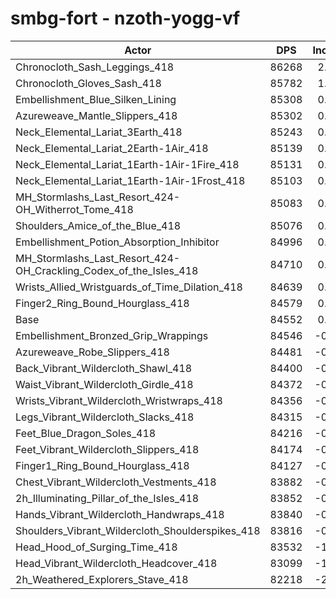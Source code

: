 # smbg-fort - nzoth-yogg-vf
| Actor | DPS | Increase |
|---|:---:|:---:|
|Chronocloth_Sash_Leggings_418|86268|2.03%|
|Chronocloth_Gloves_Sash_418|85782|1.45%|
|Embellishment_Blue_Silken_Lining|85308|0.89%|
|Azureweave_Mantle_Slippers_418|85302|0.89%|
|Neck_Elemental_Lariat_3Earth_418|85243|0.82%|
|Neck_Elemental_Lariat_2Earth-1Air_418|85139|0.69%|
|Neck_Elemental_Lariat_1Earth-1Air-1Fire_418|85131|0.68%|
|Neck_Elemental_Lariat_1Earth-1Air-1Frost_418|85103|0.65%|
|MH_Stormlashs_Last_Resort_424-OH_Witherrot_Tome_418|85083|0.63%|
|Shoulders_Amice_of_the_Blue_418|85076|0.62%|
|Embellishment_Potion_Absorption_Inhibitor|84996|0.53%|
|MH_Stormlashs_Last_Resort_424-OH_Crackling_Codex_of_the_Isles_418|84710|0.19%|
|Wrists_Allied_Wristguards_of_Time_Dilation_418|84639|0.10%|
|Finger2_Ring_Bound_Hourglass_418|84579|0.03%|
|Base|84552|0.00%|
|Embellishment_Bronzed_Grip_Wrappings|84546|-0.01%|
|Azureweave_Robe_Slippers_418|84481|-0.08%|
|Back_Vibrant_Wildercloth_Shawl_418|84400|-0.18%|
|Waist_Vibrant_Wildercloth_Girdle_418|84372|-0.21%|
|Wrists_Vibrant_Wildercloth_Wristwraps_418|84356|-0.23%|
|Legs_Vibrant_Wildercloth_Slacks_418|84315|-0.28%|
|Feet_Blue_Dragon_Soles_418|84216|-0.40%|
|Feet_Vibrant_Wildercloth_Slippers_418|84174|-0.45%|
|Finger1_Ring_Bound_Hourglass_418|84127|-0.50%|
|Chest_Vibrant_Wildercloth_Vestments_418|83882|-0.79%|
|2h_Illuminating_Pillar_of_the_Isles_418|83852|-0.83%|
|Hands_Vibrant_Wildercloth_Handwraps_418|83840|-0.84%|
|Shoulders_Vibrant_Wildercloth_Shoulderspikes_418|83816|-0.87%|
|Head_Hood_of_Surging_Time_418|83532|-1.21%|
|Head_Vibrant_Wildercloth_Headcover_418|83099|-1.72%|
|2h_Weathered_Explorers_Stave_418|82218|-2.76%|
